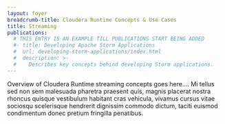 ```yaml
---
layout: foyer
breadcrumb-title: Cloudera Runtime Concepts & Use Cases
title: Streaming
publications:
  # THIS ENTRY IS AN EXAMPLE TILL PUBLICATIONS START BEING ADDED
  #- title: Developing Apache Storm Applications
  #  url: developing-storm-applications/index.html
  #  description: >-
  #    Describes key concepts behind developing Storm applications.
---
```

Overview of Cloudera Runtime streaming concepts goes here.... Mi tellus
sed non sem malesuada pharetra praesent quis, magnis placerat nostra
rhoncus quisque vestibulum habitant cras vehicula, vivamus cursus vitae
sociosqu scelerisque hendrerit dignissim commodo dictum, taciti euismod
condimentum donec pretium fringilla penatibus.
